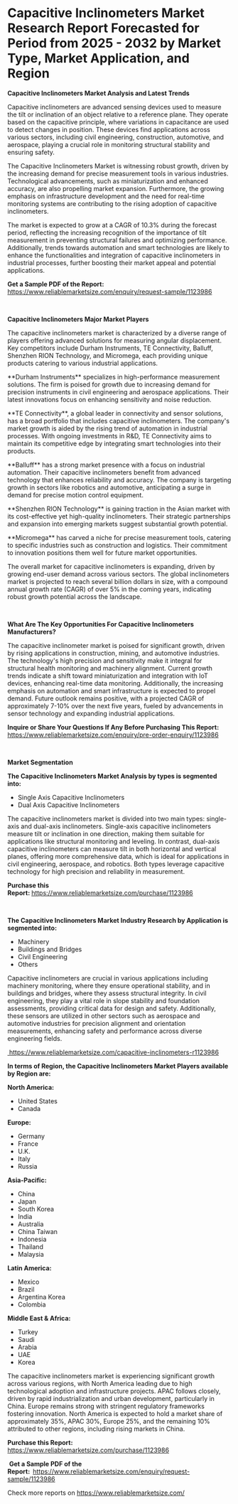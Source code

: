 <p><h1>Capacitive Inclinometers Market Research Report Forecasted for Period from 2025 -  2032 by Market Type, Market Application, and Region</h1></p><p><strong>Capacitive Inclinometers Market Analysis and Latest Trends</strong></p>
<p><p>Capacitive inclinometers are advanced sensing devices used to measure the tilt or inclination of an object relative to a reference plane. They operate based on the capacitive principle, where variations in capacitance are used to detect changes in position. These devices find applications across various sectors, including civil engineering, construction, automotive, and aerospace, playing a crucial role in monitoring structural stability and ensuring safety.</p><p>The Capacitive Inclinometers Market is witnessing robust growth, driven by the increasing demand for precise measurement tools in various industries. Technological advancements, such as miniaturization and enhanced accuracy, are also propelling market expansion. Furthermore, the growing emphasis on infrastructure development and the need for real-time monitoring systems are contributing to the rising adoption of capacitive inclinometers.</p><p>The market is expected to grow at a CAGR of 10.3% during the forecast period, reflecting the increasing recognition of the importance of tilt measurement in preventing structural failures and optimizing performance. Additionally, trends towards automation and smart technologies are likely to enhance the functionalities and integration of capacitive inclinometers in industrial processes, further boosting their market appeal and potential applications.</p></p>
<p><strong>Get a Sample PDF of the Report:&nbsp;</strong> <a href="https://www.reliablemarketsize.com/enquiry/request-sample/1123986?utm_campaign=3345&utm_medium=2&utm_source=Github&utm_content=ia&utm_term=11042025&utm_id=capacitive-inclinometers">https://www.reliablemarketsize.com/enquiry/request-sample/1123986</a></p>
<p>&nbsp;</p>
<p><strong>Capacitive Inclinometers Major Market Players</strong></p>
<p><p>The capacitive inclinometers market is characterized by a diverse range of players offering advanced solutions for measuring angular displacement. Key competitors include Durham Instruments, TE Connectivity, Balluff, Shenzhen RION Technology, and Micromega, each providing unique products catering to various industrial applications.</p><p>**Durham Instruments** specializes in high-performance measurement solutions. The firm is poised for growth due to increasing demand for precision instruments in civil engineering and aerospace applications. Their latest innovations focus on enhancing sensitivity and noise reduction.</p><p>**TE Connectivity**, a global leader in connectivity and sensor solutions, has a broad portfolio that includes capacitive inclinometers. The company's market growth is aided by the rising trend of automation in industrial processes. With ongoing investments in R&D, TE Connectivity aims to maintain its competitive edge by integrating smart technologies into their products.</p><p>**Balluff** has a strong market presence with a focus on industrial automation. Their capacitive inclinometers benefit from advanced technology that enhances reliability and accuracy. The company is targeting growth in sectors like robotics and automotive, anticipating a surge in demand for precise motion control equipment.</p><p>**Shenzhen RION Technology** is gaining traction in the Asian market with its cost-effective yet high-quality inclinometers. Their strategic partnerships and expansion into emerging markets suggest substantial growth potential.</p><p>**Micromega** has carved a niche for precise measurement tools, catering to specific industries such as construction and logistics. Their commitment to innovation positions them well for future market opportunities.</p><p>The overall market for capacitive inclinometers is expanding, driven by growing end-user demand across various sectors. The global inclinometers market is projected to reach several billion dollars in size, with a compound annual growth rate (CAGR) of over 5% in the coming years, indicating robust growth potential across the landscape.</p></p>
<p>&nbsp;</p>
<p><strong>What Are The Key Opportunities For Capacitive Inclinometers Manufacturers?</strong></p>
<p><p>The capacitive inclinometer market is poised for significant growth, driven by rising applications in construction, mining, and automotive industries. The technology's high precision and sensitivity make it integral for structural health monitoring and machinery alignment. Current growth trends indicate a shift toward miniaturization and integration with IoT devices, enhancing real-time data monitoring. Additionally, the increasing emphasis on automation and smart infrastructure is expected to propel demand. Future outlook remains positive, with a projected CAGR of approximately 7-10% over the next five years, fueled by advancements in sensor technology and expanding industrial applications.</p></p>
<p><strong>Inquire or Share Your Questions If Any Before Purchasing This Report:</strong> <a href="https://www.reliablemarketsize.com/enquiry/pre-order-enquiry/1123986?utm_campaign=3345&utm_medium=2&utm_source=Github&utm_content=ia&utm_term=11042025&utm_id=capacitive-inclinometers">https://www.reliablemarketsize.com/enquiry/pre-order-enquiry/1123986</a></p>
<p>&nbsp;</p>
<p><strong>Market Segmentation</strong></p>
<p><strong>The Capacitive Inclinometers Market Analysis by types is segmented into:</strong></p>
<p><ul><li>Single Axis Capacitive Inclinometers</li><li>Dual Axis Capacitive Inclinometers</li></ul></p>
<p><p>The capacitive inclinometers market is divided into two main types: single-axis and dual-axis inclinometers. Single-axis capacitive inclinometers measure tilt or inclination in one direction, making them suitable for applications like structural monitoring and leveling. In contrast, dual-axis capacitive inclinometers can measure tilt in both horizontal and vertical planes, offering more comprehensive data, which is ideal for applications in civil engineering, aerospace, and robotics. Both types leverage capacitive technology for high precision and reliability in measurement.</p></p>
<p><strong>Purchase this Report:&nbsp;</strong><a href="https://www.reliablemarketsize.com/purchase/1123986?utm_campaign=3345&utm_medium=2&utm_source=Github&utm_content=ia&utm_term=11042025&utm_id=capacitive-inclinometers">https://www.reliablemarketsize.com/purchase/1123986</a></p>
<p>&nbsp;</p>
<p><strong>The Capacitive Inclinometers Market Industry Research by Application is segmented into:</strong></p>
<p><ul><li>Machinery</li><li>Buildings and Bridges</li><li>Civil Engineering</li><li>Others</li></ul></p>
<p><p>Capacitive inclinometers are crucial in various applications including machinery monitoring, where they ensure operational stability, and in buildings and bridges, where they assess structural integrity. In civil engineering, they play a vital role in slope stability and foundation assessments, providing critical data for design and safety. Additionally, these sensors are utilized in other sectors such as aerospace and automotive industries for precision alignment and orientation measurements, enhancing safety and performance across diverse engineering fields.</p></p>
<p><a href="https://www.reliablemarketsize.com/capacitive-inclinometers-r1123986?utm_campaign=3345&utm_medium=2&utm_source=Github&utm_content=ia&utm_term=11042025&utm_id=capacitive-inclinometers">&nbsp;https://www.reliablemarketsize.com/capacitive-inclinometers-r1123986</a></p>
<p><strong>In terms of Region, the Capacitive Inclinometers Market Players available by Region are:</strong></p>
<p>
    <p> <strong> North America: </strong>
        <ul>
            <li>United States</li>
            <li>Canada</li>
        </ul>
        </p> 
    <p> <strong> Europe: </strong>
        <ul>
            <li>Germany</li>
            <li>France</li>
            <li>U.K.</li>
            <li>Italy</li>
            <li>Russia</li>
        </ul>
        </p> 
    <p> <strong> Asia-Pacific: </strong>
        <ul>
            <li>China</li>
            <li>Japan</li>
            <li>South Korea</li>
            <li>India</li>
            <li>Australia</li>
            <li>China Taiwan</li>
            <li>Indonesia</li>
            <li>Thailand</li>
            <li>Malaysia</li>
        </ul>
        </p> 
    <p> <strong> Latin America: </strong>
        <ul>
            <li>Mexico</li>
            <li>Brazil</li>
            <li>Argentina Korea</li>
            <li>Colombia</li>
        </ul>
        </p> 
    <p> <strong> Middle East & Africa: </strong>
        <ul>
            <li>Turkey</li>
            <li>Saudi</li>
            <li>Arabia</li>
            <li>UAE</li>
            <li>Korea</li>
        </ul>
    </p>
    </p>
<p><p>The capacitive inclinometers market is experiencing significant growth across various regions, with North America leading due to high technological adoption and infrastructure projects. APAC follows closely, driven by rapid industrialization and urban development, particularly in China. Europe remains strong with stringent regulatory frameworks fostering innovation. North America is expected to hold a market share of approximately 35%, APAC 30%, Europe 25%, and the remaining 10% attributed to other regions, including rising markets in China.</p></p>
<p><strong>Purchase this Report: </strong><a href="https://www.reliablemarketsize.com/purchase/1123986?utm_campaign=3345&utm_medium=2&utm_source=Github&utm_content=ia&utm_term=11042025&utm_id=capacitive-inclinometers">https://www.reliablemarketsize.com/purchase/1123986</a></p>
<p>&nbsp;<strong>Get a Sample PDF of the Report:&nbsp;&nbsp;</strong><a href="https://www.reliablemarketsize.com/enquiry/request-sample/1123986?utm_campaign=3345&utm_medium=2&utm_source=Github&utm_content=ia&utm_term=11042025&utm_id=capacitive-inclinometers">https://www.reliablemarketsize.com/enquiry/request-sample/1123986</a></p>
<p><strong></strong></p>
<p>Check more reports on <a href="https://www.reliablemarketsize.com/?utm_campaign=3345&utm_medium=2&utm_source=Github&utm_content=ia&utm_term=11042025&utm_id=capacitive-inclinometers">https://www.reliablemarketsize.com/</a></p>